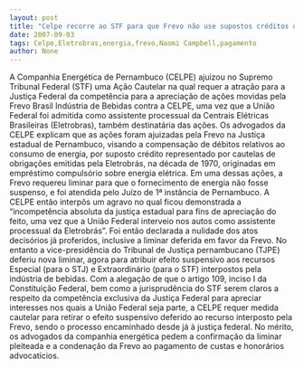 ```yaml
---
layout: post
title: "Celpe recorre ao STF para que Frevo não use supostos créditos da Eletrobrás no pagamento de energia"
date: 2007-09-03
tags: Celpe,Eletrobras,energia,frevo,Naomi Campbell,pagamento
author: None
---
```

A Companhia Energ&eacute;tica de Pernambuco (CELPE) ajuizou no Supremo Tribunal Federal (STF) uma A&ccedil;&atilde;o Cautelar na qual requer a atra&ccedil;&atilde;o para a Justi&ccedil;a Federal da compet&ecirc;ncia para a aprecia&ccedil;&atilde;o de a&ccedil;&otilde;es movidas pela Frevo Brasil Ind&uacute;stria de Bebidas contra a CELPE, uma vez que a Uni&atilde;o Federal foi admitida como assistente processual da Centrais El&eacute;tricas Brasileiras (Eletrobras), tamb&eacute;m destinat&aacute;ria das a&ccedil;&otilde;es.
Os advogados da CELPE explicam que as a&ccedil;&otilde;es foram ajuizadas pela Frevo na Justi&ccedil;a estadual de Pernambuco, visando a compensa&ccedil;&atilde;o de d&eacute;bitos relativos ao consumo de energia, por suposto cr&eacute;dito representado por cautelas de obriga&ccedil;&otilde;es emitidas pela Eletrobr&aacute;s, na d&eacute;cada de 1970, originadas em empr&eacute;stimo compuls&oacute;rio sobre energia el&eacute;trica.
Em uma dessas a&ccedil;&otilde;es, a Frevo requereu liminar para que o fornecimento de energia n&atilde;o fosse suspenso, e foi atendida pelo Ju&iacute;zo de 1&ordf; inst&acirc;ncia de Pernambuco. A CELPE ent&atilde;o interp&ocirc;s um agravo no qual ficou demonstrada a &ldquo;incompet&ecirc;ncia absoluta da justi&ccedil;a estadual para fins de aprecia&ccedil;&atilde;o do feito, uma vez que a Uni&atilde;o Federal interveio nos autos como assistente processual da Eletrobr&aacute;s&rdquo;. Foi ent&atilde;o declarada a nulidade dos atos decis&oacute;rios j&aacute; proferidos, inclusive a liminar deferida em favor da Frevo.
No entanto a vice-presid&ecirc;ncia do Tribunal de Justi&ccedil;a pernambucano (TJPE) deferiu nova liminar, agora para atribuir efeito suspensivo aos recursos Especial (para o STJ) e Extraordin&aacute;rio (para o STF) interpostos pela ind&uacute;stria de bebidas. 
Com a alega&ccedil;&atilde;o de que o artigo 109, inciso I da Constitui&ccedil;&atilde;o Federal, bem como a jurisprud&ecirc;ncia do STF serem claros a respeito da compet&ecirc;ncia exclusiva da Justi&ccedil;a Federal para apreciar interesses nos quais a Uni&atilde;o Federal seja parte, a CELPE requer medida cautelar para retirar o efeito suspensivo deferido ao recurso interposto pela Frevo, sendo o processo encaminhado desde j&aacute; &agrave; justi&ccedil;a federal.
No m&eacute;rito, os advogados da companhia energ&eacute;tica pedem a confirma&ccedil;&atilde;o da liminar pleiteada e a condena&ccedil;&atilde;o da Frevo ao pagamento de custas e honor&aacute;rios advocat&iacute;cios.
 